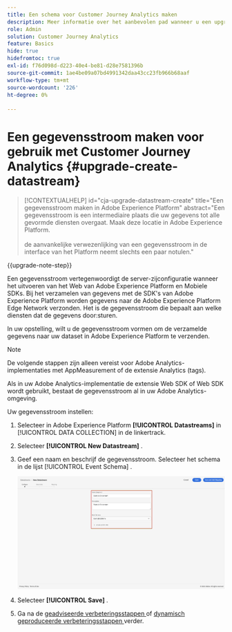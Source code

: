 ```yaml
---
title: Een schema voor Customer Journey Analytics maken
description: Meer informatie over het aanbevolen pad wanneer u een upgrade uitvoert van Adobe Analytics naar Customer Journey Analytics
role: Admin
solution: Customer Journey Analytics
feature: Basics
hide: true
hidefromtoc: true
exl-id: f76d098d-d223-40e4-be81-d28e7581396b
source-git-commit: 1ae4be09a07bd4991342daa43cc23fb966b68aaf
workflow-type: tm+mt
source-wordcount: '226'
ht-degree: 0%

---
```


# Een gegevensstroom maken voor gebruik met Customer Journey Analytics {#upgrade-create-datastream}

<!-- markdownlint-disable MD034 -->

>[!CONTEXTUALHELP]
>id="cja-upgrade-datastream-create"
>title="Een gegevensstroom maken in Adobe Experience Platform"
>abstract="Een gegevensstroom is een intermediaire plaats die uw gegevens tot alle gevormde diensten overgaat. Maak deze locatie in Adobe Experience Platform.<br><br> de aanvankelijke verwezenlijking van een gegevensstroom in de interface van het Platform neemt slechts een paar notulen."

<!-- markdownlint-enable MD034 -->

{{upgrade-note-step}}

<!-- Should we single source this instead of duplicate it? The following steps were copied from: /help/data-ingestion/aepwebsdk.md-->

Een gegevensstroom vertegenwoordigt de server-zijconfiguratie wanneer het uitvoeren van het Web van Adobe Experience Platform en Mobiele SDKs. Bij het verzamelen van gegevens met de SDK&#39;s van Adobe Experience Platform worden gegevens naar de Adobe Experience Platform Edge Network verzonden. Het is de gegevensstroom die bepaalt aan welke diensten dat de gegevens door:sturen.

In uw opstelling, wilt u de gegevensstroom vormen om de verzamelde gegevens naar uw dataset in Adobe Experience Platform te verzenden.

>[!NOTE]
>
>De volgende stappen zijn alleen vereist voor Adobe Analytics-implementaties met AppMeasurement of de extensie Analytics (tags).
>
>Als in uw Adobe Analytics-implementatie de extensie Web SDK of Web SDK wordt gebruikt, bestaat de gegevensstroom al in uw Adobe Analytics-omgeving.

Uw gegevensstroom instellen:

1. Selecteer in Adobe Experience Platform **[!UICONTROL Datastreams]** in [!UICONTROL DATA COLLECTION] in de linkertrack.

1. Selecteer **[!UICONTROL New Datastream]** .

1. Geef een naam en beschrijf de gegevensstroom. Selecteer het schema in de lijst [!UICONTROL Event Schema] .

   ![ Nieuwe DataStream ](assets/new-datastream.png)

1. Selecteer **[!UICONTROL Save]** .

1. Ga na de [ geadviseerde verbeteringsstappen ](/help/getting-started/cja-upgrade/cja-upgrade-recommendations.md#recommended-upgrade-steps-for-most-organizations) of [ dynamisch geproduceerde verbeteringsstappen ](https://gigazelle.github.io/cja-ttv/) verder.
